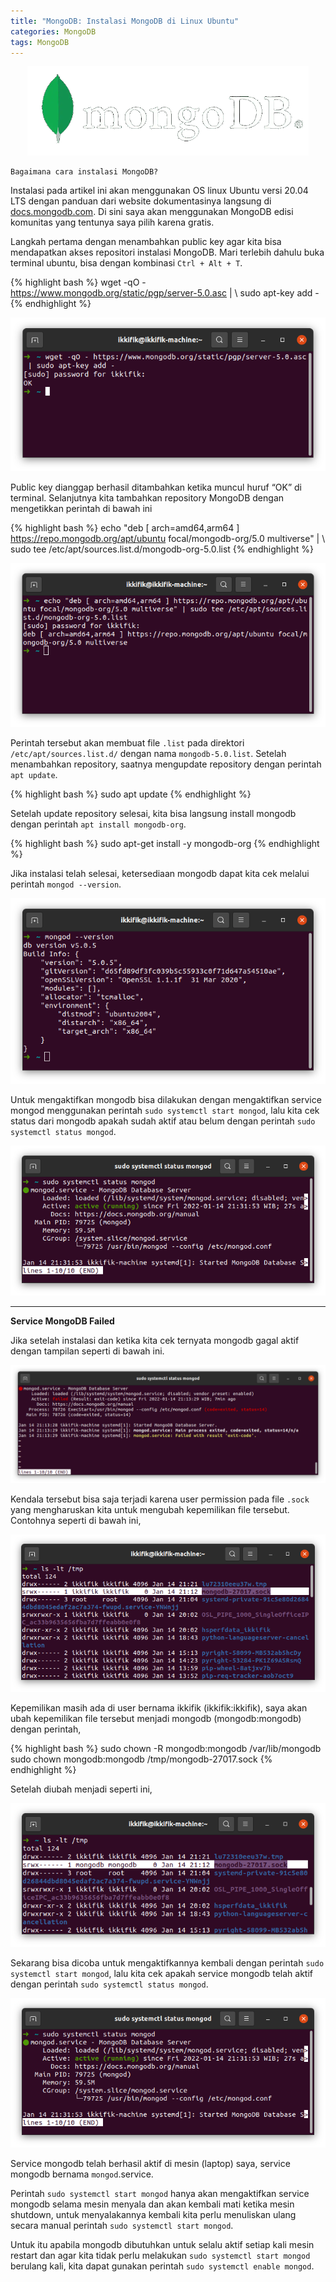 ```yaml
---
title: "MongoDB: Instalasi MongoDB di Linux Ubuntu"
categories: MongoDB
tags: MongoDB
---
```

<p align="center">
  <img src="/assets/images/mongodb/mongodb-logo.png" alt="Logo MongoDB" class="logo-topic" title="Logo MongoDB" />
</p>

    Bagaimana cara instalasi MongoDB?  

Instalasi pada artikel ini akan menggunakan OS linux Ubuntu versi 20.04 LTS dengan panduan dari website dokumentasinya langsung di [docs.mongodb.com](https://docs.mongodb.com/manual/tutorial/install-mongodb-on-ubuntu/#install-mongodb-community-edition). Di sini saya akan menggunakan MongoDB edisi komunitas yang tentunya saya pilih karena gratis.  

Langkah pertama dengan menambahkan public key agar kita bisa mendapatkan akses repositori instalasi MongoDB. Mari terlebih dahulu buka terminal ubuntu, bisa dengan kombinasi `Ctrl + Alt + T`.  

{% highlight bash %}
wget -qO - https://www.mongodb.org/static/pgp/server-5.0.asc | \ 
sudo apt-key add -
{% endhighlight %}

<p align="center">
  <img src="/assets/images/mongodb/mongodb-02-menambahkan-public-key-repository-mongodb.png" alt="Public key repository MongoDB" title="Public key repository MongoDB" />
</p>

Public key dianggap berhasil ditambahkan ketika muncul huruf “OK” di terminal. Selanjutnya kita tambahkan repository MongoDB dengan mengetikkan perintah di bawah ini

{% highlight bash %}
echo "deb [ arch=amd64,arm64 ] https://repo.mongodb.org/apt/ubuntu focal/mongodb-org/5.0 multiverse" | \ 
sudo tee /etc/apt/sources.list.d/mongodb-org-5.0.list
{% endhighlight %}

<p align="center">
  <img src="/assets/images/mongodb/mongodb-02-menambahkan-repository-mongodb.png" alt="Repository MongoDB" title="Repository MongoDB" />
</p>

Perintah tersebut akan membuat file `.list` pada direktori `/etc/apt/sources.list.d/` dengan nama `mongodb-5.0.list`. Setelah menambahkan repository, saatnya mengupdate repository dengan perintah `apt update`.

{% highlight bash %}
sudo apt update 
{% endhighlight %}

Setelah update repository selesai, kita bisa langsung install mongodb dengan perintah `apt install mongodb-org`.  

{% highlight bash %}
sudo apt-get install -y mongodb-org
{% endhighlight %}

Jika instalasi telah selesai, ketersediaan mongodb dapat kita cek melalui perintah `mongod --version`.  

<p align="center">
  <img src="/assets/images/mongodb/mongodb-02-cek-versi-mongodb.png" alt="Cek versi MongoDB" title="Cek versi MongoDB" />
</p>  

Untuk mengaktifkan mongodb bisa dilakukan dengan mengaktifkan service mongod menggunakan perintah `sudo systemctl start mongod`, lalu kita cek status dari mongodb apakah sudah aktif atau belum dengan perintah `sudo systemctl status mongod`.  

<p align="center">
  <img src="/assets/images/mongodb/mongodb-02-cek-service-mongodb.png" alt="Cek service MongoDB" title="Cek service MongoDB" />
</p>  

----

**Service MongoDB Failed**

Jika setelah instalasi dan ketika kita cek ternyata mongodb gagal aktif dengan tampilan seperti di bawah ini.  

<p align="center">
  <img src="/assets/images/mongodb/mongodb-02-gagal-mengaktifkan-service-mongodb.png" alt="Gagal mengaktifkan service MongoDB" title="Gagal mengaktifkan service MongoDB" />
</p>  

Kendala tersebut bisa saja terjadi karena user permission pada file `.sock` yang mengharuskan kita untuk mengubah kepemilikan file tersebut. Contohnya seperti di bawah ini, 

<!-- https://stackoverflow.com/a/64964015 -->


<p align="center">
  <img src="/assets/images/mongodb/mongodb-02-error-kepemilikan-tmp-sock-mongodb.png" alt="Error kepemilikan file /tmp/mongodb-27017.sock MongoDB" title="Error kepemilikan file /tmp/mongodb-27017.sock MongoDB" />
</p> 

Kepemilikan masih ada di user bernama ikkifik (ikkifik:ikkifik), saya akan ubah kepemilikan file tersebut menjadi mongodb (mongodb:mongodb) dengan perintah,  

{% highlight bash %}
sudo chown -R mongodb:mongodb /var/lib/mongodb
sudo chown mongodb:mongodb /tmp/mongodb-27017.sock
{% endhighlight %}

Setelah diubah menjadi seperti ini,  

<p align="center">
  <img src="/assets/images/mongodb/mongodb-02-solve-error-kepemilikan-tmp-sock-mongodb.png" alt="Memperbaiki error kepemilikan file /tmp/mongodb-27017.sock MongoDB" title="Memperbaiki error kepemilikan file /tmp/mongodb-27017.sock MongoDB" />
</p> 

Sekarang bisa dicoba untuk mengaktifkannya kembali dengan perintah `sudo systemctl start mongod`, lalu kita cek apakah service mongodb telah aktif dengan perintah `sudo systemctl status mongod`.  

<p align="center">
  <img src="/assets/images/mongodb/mongodb-02-cek-service-mongodb.png" alt="Cek service MongoDB" title="Cek service MongoDB" />
</p>  

Service mongodb telah berhasil aktif di mesin (laptop) saya, service mongodb bernama `mongod`.service.  

Perintah `sudo systemctl start mongod` hanya akan mengaktifkan service mongodb selama mesin menyala dan akan kembali mati ketika mesin shutdown, untuk menyalakannya kembali kita perlu menuliskan ulang secara manual perintah `sudo systemctl start mongod`.  

Untuk itu apabila mongodb dibutuhkan untuk selalu aktif setiap kali mesin restart dan agar kita tidak perlu melakukan `sudo systemctl start mongod` berulang kali, kita dapat gunakan perintah `sudo systemctl enable mongod`.  